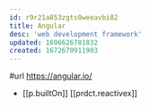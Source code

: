 ```yaml
---
id: r9r21a853zgts0weeavbi82
title: Angular
desc: 'web development framework'
updated: 1696626781832
created: 1672670911903
---
```


#url https://angular.io/
- [[p.builtOn]] [[prdct.reactivex]]